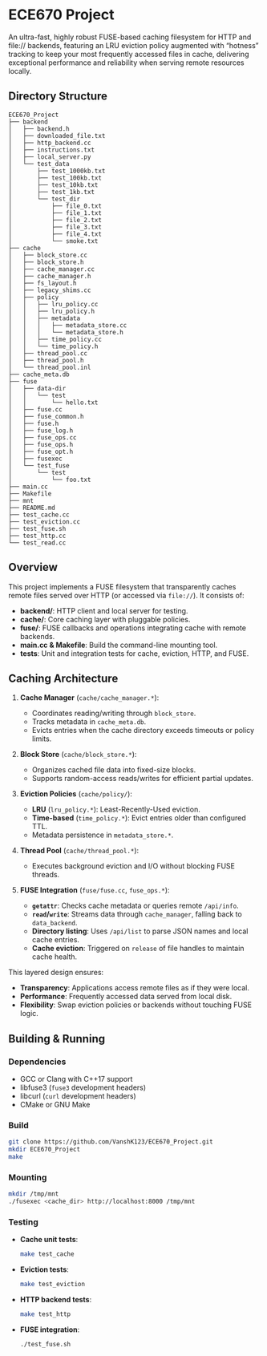 # ECE670 Project

An ultra-fast, highly robust FUSE-based caching filesystem for HTTP and file:// backends, featuring an LRU eviction policy augmented with “hotness” tracking to keep your most frequently accessed files in cache, delivering exceptional performance and reliability when serving remote resources locally.

## Directory Structure

```
ECE670_Project
├── backend
│   ├── backend.h
│   ├── downloaded_file.txt
│   ├── http_backend.cc
│   ├── instructions.txt
│   ├── local_server.py
│   └── test_data
│       ├── test_1000kb.txt
│       ├── test_100kb.txt
│       ├── test_10kb.txt
│       ├── test_1kb.txt
│       └── test_dir
│           ├── file_0.txt
│           ├── file_1.txt
│           ├── file_2.txt
│           ├── file_3.txt
│           ├── file_4.txt
│           └── smoke.txt
├── cache
│   ├── block_store.cc
│   ├── block_store.h
│   ├── cache_manager.cc
│   ├── cache_manager.h
│   ├── fs_layout.h
│   ├── legacy_shims.cc
│   ├── policy
│   │   ├── lru_policy.cc
│   │   ├── lru_policy.h
│   │   ├── metadata
│   │   │   ├── metadata_store.cc
│   │   │   └── metadata_store.h
│   │   ├── time_policy.cc
│   │   └── time_policy.h
│   ├── thread_pool.cc
│   ├── thread_pool.h
│   └── thread_pool.inl
├── cache_meta.db
├── fuse
│   ├── data-dir
│   │   └── test
│   │       └── hello.txt
│   ├── fuse.cc
│   ├── fuse_common.h
│   ├── fuse.h
│   ├── fuse_log.h
│   ├── fuse_ops.cc
│   ├── fuse_ops.h
│   ├── fuse_opt.h
│   ├── fusexec
│   └── test_fuse
│       └── test
│           └── foo.txt
├── main.cc
├── Makefile
├── mnt
├── README.md
├── test_cache.cc
├── test_eviction.cc
├── test_fuse.sh
├── test_http.cc
└── test_read.cc
```

## Overview

This project implements a FUSE filesystem that transparently caches remote files served over HTTP (or accessed via `file://`). It consists of:

- **backend/**: HTTP client and local server for testing.
- **cache/**: Core caching layer with pluggable policies.
- **fuse/**: FUSE callbacks and operations integrating cache with remote backends.
- **main.cc & Makefile**: Build the command-line mounting tool.
- **tests**: Unit and integration tests for cache, eviction, HTTP, and FUSE.

## Caching Architecture

1. **Cache Manager** (`cache/cache_manager.*`):
   - Coordinates reading/writing through `block_store`.
   - Tracks metadata in `cache_meta.db`.
   - Evicts entries when the cache directory exceeds timeouts or policy limits.

2. **Block Store** (`cache/block_store.*`):
   - Organizes cached file data into fixed-size blocks.
   - Supports random-access reads/writes for efficient partial updates.

3. **Eviction Policies** (`cache/policy/`):
   - **LRU** (`lru_policy.*`): Least-Recently-Used eviction.
   - **Time-based** (`time_policy.*`): Evict entries older than configured TTL.
   - Metadata persistence in `metadata_store.*`.

4. **Thread Pool** (`cache/thread_pool.*`):
   - Executes background eviction and I/O without blocking FUSE threads.

5. **FUSE Integration** (`fuse/fuse.cc`, `fuse_ops.*`):
   - **`getattr`**: Checks cache metadata or queries remote `/api/info`.
   - **`read`/`write`**: Streams data through `cache_manager`, falling back to `data_backend`.
   - **Directory listing**: Uses `/api/list` to parse JSON names and local cache entries.
   - **Cache eviction**: Triggered on `release` of file handles to maintain cache health.

This layered design ensures:
- **Transparency**: Applications access remote files as if they were local.
- **Performance**: Frequently accessed data served from local disk.
- **Flexibility**: Swap eviction policies or backends without touching FUSE logic.

## Building & Running

### Dependencies

- GCC or Clang with C++17 support
- libfuse3 (`fuse3` development headers)
- libcurl (`curl` development headers)
- CMake or GNU Make

### Build

```bash
git clone https://github.com/VanshK123/ECE670_Project.git
mkdir ECE670_Project
make
```

### Mounting

```bash
mkdir /tmp/mnt
./fusexec <cache_dir> http://localhost:8000 /tmp/mnt
```

### Testing

- **Cache unit tests**:
  ```bash
  make test_cache
  ```
- **Eviction tests**:
  ```bash
  make test_eviction
  ```
- **HTTP backend tests**:
  ```bash
  make test_http
  ```
- **FUSE integration**:
  ```bash
  ./test_fuse.sh
  ```
